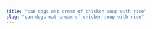 ```yaml
---
title: "can dogs eat cream of chicken soup with rice"
slug: "can-dogs-eat-cream-of-chicken-soup-with-rice"
---
```


